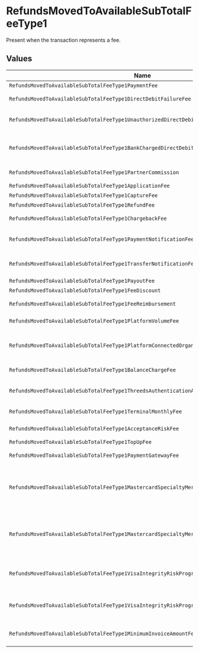 # RefundsMovedToAvailableSubTotalFeeType1

Present when the transaction represents a fee.


## Values

| Name                                                                                       | Value                                                                                      |
| ------------------------------------------------------------------------------------------ | ------------------------------------------------------------------------------------------ |
| `RefundsMovedToAvailableSubTotalFeeType1PaymentFee`                                        | payment-fee                                                                                |
| `RefundsMovedToAvailableSubTotalFeeType1DirectDebitFailureFee`                             | direct-debit-failure-fee                                                                   |
| `RefundsMovedToAvailableSubTotalFeeType1UnauthorizedDirectDebitFee`                        | unauthorized-direct-debit-fee                                                              |
| `RefundsMovedToAvailableSubTotalFeeType1BankChargedDirectDebitFailureFee`                  | bank-charged-direct-debit-failure-fee                                                      |
| `RefundsMovedToAvailableSubTotalFeeType1PartnerCommission`                                 | partner-commission                                                                         |
| `RefundsMovedToAvailableSubTotalFeeType1ApplicationFee`                                    | application-fee                                                                            |
| `RefundsMovedToAvailableSubTotalFeeType1CaptureFee`                                        | capture-fee                                                                                |
| `RefundsMovedToAvailableSubTotalFeeType1RefundFee`                                         | refund-fee                                                                                 |
| `RefundsMovedToAvailableSubTotalFeeType1ChargebackFee`                                     | chargeback-fee                                                                             |
| `RefundsMovedToAvailableSubTotalFeeType1PaymentNotificationFee`                            | payment-notification-fee                                                                   |
| `RefundsMovedToAvailableSubTotalFeeType1TransferNotificationFee`                           | transfer-notification-fee                                                                  |
| `RefundsMovedToAvailableSubTotalFeeType1PayoutFee`                                         | payout-fee                                                                                 |
| `RefundsMovedToAvailableSubTotalFeeType1FeeDiscount`                                       | fee-discount                                                                               |
| `RefundsMovedToAvailableSubTotalFeeType1FeeReimbursement`                                  | fee-reimbursement                                                                          |
| `RefundsMovedToAvailableSubTotalFeeType1PlatformVolumeFee`                                 | platform-volume-fee                                                                        |
| `RefundsMovedToAvailableSubTotalFeeType1PlatformConnectedOrganizationsFee`                 | platform-connected-organizations-fee                                                       |
| `RefundsMovedToAvailableSubTotalFeeType1BalanceChargeFee`                                  | balance-charge-fee                                                                         |
| `RefundsMovedToAvailableSubTotalFeeType1ThreedsAuthenticationAttemptFee`                   | 3ds-authentication-attempt-fee                                                             |
| `RefundsMovedToAvailableSubTotalFeeType1TerminalMonthlyFee`                                | terminal-monthly-fee                                                                       |
| `RefundsMovedToAvailableSubTotalFeeType1AcceptanceRiskFee`                                 | acceptance-risk-fee                                                                        |
| `RefundsMovedToAvailableSubTotalFeeType1TopUpFee`                                          | top-up-fee                                                                                 |
| `RefundsMovedToAvailableSubTotalFeeType1PaymentGatewayFee`                                 | payment-gateway-fee                                                                        |
| `RefundsMovedToAvailableSubTotalFeeType1MastercardSpecialtyMerchantProgramProcessingFee`   | mastercard-specialty-merchant-program-processing-fee                                       |
| `RefundsMovedToAvailableSubTotalFeeType1MastercardSpecialtyMerchantProgramRegistrationFee` | mastercard-specialty-merchant-program-registration-fee                                     |
| `RefundsMovedToAvailableSubTotalFeeType1VisaIntegrityRiskProgramProcessingFee`             | visa-integrity-risk-program-processing-fee                                                 |
| `RefundsMovedToAvailableSubTotalFeeType1VisaIntegrityRiskProgramRegistrationFee`           | visa-integrity-risk-program-registration-fee                                               |
| `RefundsMovedToAvailableSubTotalFeeType1MinimumInvoiceAmountFee`                           | minimum-invoice-amount-fee                                                                 |